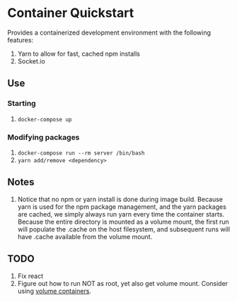 # Container Quickstart

Provides a containerized development environment with the following features:

1. Yarn to allow for fast, cached npm installs
1. Socket.io

## Use

### Starting

1. `docker-compose up`

### Modifying packages
1. `docker-compose run --rm server /bin/bash`
1. `yarn add/remove <dependency>`

## Notes

1. Notice that no npm or yarn install is done during image build. Because yarn is used for the npm package management,
   and the yarn packages are cached, we simply always run yarn every time the container starts. Because the entire
   directory is mounted as a volume mount, the first run will populate the .cache on the host filesystem, and
   subsequent runs will have .cache available from the volume mount.
   
## TODO
1. Fix react
1. Figure out how to run NOT as root, yet also get volume mount. Consider using
   [volume containers](https://docs.docker.com/engine/tutorials/dockervolumes/).